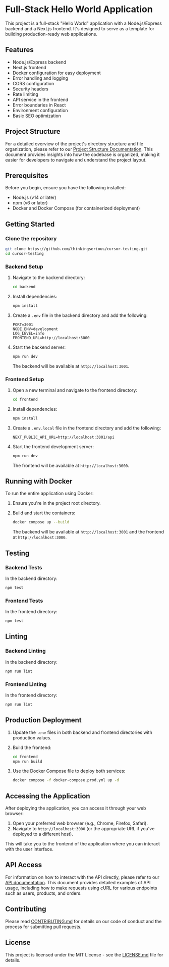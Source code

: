 # Full-Stack Hello World Application

This project is a full-stack "Hello World" application with a Node.js/Express backend and a Next.js frontend. It's designed to serve as a template for building production-ready web applications.

## Features

- Node.js/Express backend
- Next.js frontend
- Docker configuration for easy deployment
- Error handling and logging
- CORS configuration
- Security headers
- Rate limiting
- API service in the frontend
- Error boundaries in React
- Environment configuration
- Basic SEO optimization

## Project Structure

For a detailed overview of the project's directory structure and file organization, please refer to our [Project Structure Documentation](/docs/structure.md). This document provides insights into how the codebase is organized, making it easier for developers to navigate and understand the project layout.

## Prerequisites

Before you begin, ensure you have the following installed:
- Node.js (v14 or later)
- npm (v6 or later)
- Docker and Docker Compose (for containerized deployment)

## Getting Started

### Clone the repository

```bash
git clone https://github.com/thinkingserious/cursor-testing.git
cd cursor-testing
```

### Backend Setup

1. Navigate to the backend directory:
   ```bash
   cd backend
   ```

2. Install dependencies:
   ```bash
   npm install
   ```

3. Create a `.env` file in the backend directory and add the following:
   ```
   PORT=3001
   NODE_ENV=development
   LOG_LEVEL=info
   FRONTEND_URL=http://localhost:3000
   ```

4. Start the backend server:
   ```bash
   npm run dev
   ```

   The backend will be available at `http://localhost:3001`.

### Frontend Setup

1. Open a new terminal and navigate to the frontend directory:
   ```bash
   cd frontend
   ```

2. Install dependencies:
   ```bash
   npm install
   ```

3. Create a `.env.local` file in the frontend directory and add the following:
   ```
   NEXT_PUBLIC_API_URL=http://localhost:3001/api
   ```

4. Start the frontend development server:
   ```bash
   npm run dev
   ```

   The frontend will be available at `http://localhost:3000`.

## Running with Docker

To run the entire application using Docker:

1. Ensure you're in the project root directory.

2. Build and start the containers:
   ```bash
   docker compose up --build
   ```

   The backend will be available at `http://localhost:3001` and the frontend at `http://localhost:3000`.

## Testing

### Backend Tests

In the backend directory:

   ```bash
   npm test
   ```

### Frontend Tests

In the frontend directory:

   ```bash
   npm test
   ```

## Linting

### Backend Linting

In the backend directory:

   ```bash
   npm run lint
   ```

### Frontend Linting

In the frontend directory:

   ```bash
   npm run lint
   ```

## Production Deployment

1. Update the `.env` files in both backend and frontend directories with production values.

2. Build the frontend:
   ```bash
   cd frontend
   npm run build
   ```

3. Use the Docker Compose file to deploy both services:
   ```bash
   docker compose -f docker-compose.prod.yml up -d
   ```

## Accessing the Application

After deploying the application, you can access it through your web browser:

1. Open your preferred web browser (e.g., Chrome, Firefox, Safari).
2. Navigate to `http://localhost:3000` (or the appropriate URL if you've deployed to a different host).

This will take you to the frontend of the application where you can interact with the user interface.

## API Access

For information on how to interact with the API directly, please refer to our [API documentation](docs/api.md). This document provides detailed examples of API usage, including how to make requests using cURL for various endpoints such as users, products, and orders.

## Contributing

Please read [CONTRIBUTING.md](CONTRIBUTING.md) for details on our code of conduct and the process for submitting pull requests.

## License

This project is licensed under the MIT License - see the [LICENSE.md](LICENSE.md) file for details.